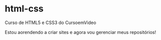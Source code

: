 # html-css
Curso de HTML5 e CSS3 do CursoemVideo

Estou aorendendo a criar sites e agora vou gerenciar meus repositórios!

